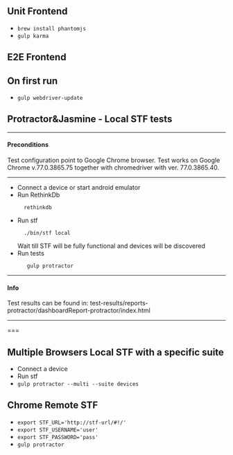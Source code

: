 ## Unit Frontend

- `brew install phantomjs`
- `gulp karma`

## E2E Frontend

## On first run
- `gulp webdriver-update`



## Protractor&Jasmine - Local STF tests


---
#### Preconditions
Test configuration point to Google Chrome browser. Test works on Google Chrome v.77.0.3865.75 together with chromedriver with ver. 77.0.3865.40.

---

- Connect a device or start android emulator
- Run RethinkDb
  ```
    rethinkdb
  ```
- Run stf
  ```
    ./bin/stf local
  ```
  Wait till STF will be fully functional and devices will be discovered
- Run tests
  ```
     gulp protractor
  ```

---
#### Info
Test results can be found in:
    test-results/reports-protractor/dashboardReport-protractor/index.html

---

===
## Multiple Browsers Local STF with a specific suite
- Connect a device
- Run stf
- `gulp protractor --multi --suite devices`

## Chrome Remote STF
- `export STF_URL='http://stf-url/#!/'`
- `export STF_USERNAME='user'`
- `export STF_PASSWORD='pass'`
- `gulp protractor`

